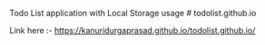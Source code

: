 Todo List application with Local Storage usage # todolist.github.io

Link here :- https://kanuridurgaprasad.github.io/todolist.github.io/
